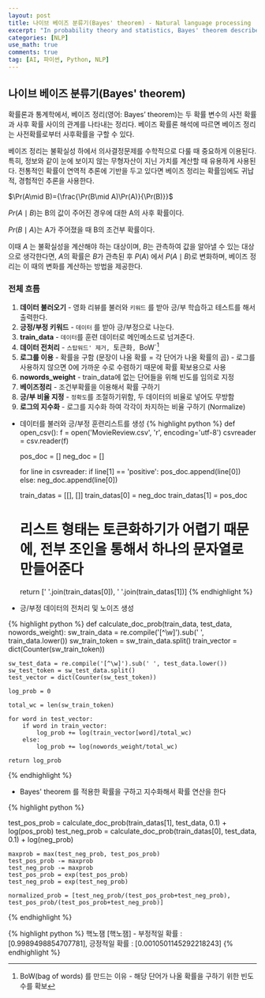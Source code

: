 ```yaml
---
layout: post
title: 나이브 베이즈 분류기(Bayes' theorem) - Natural language processing
excerpt: "In probability theory and statistics, Bayes' theorem describes the probability of an event, based on prior knowledge of conditions that might be related to the event."
categories: [NLP]
use_math: true
comments: true
tag: [AI, 파이썬, Python, NLP]
---
```


## 나이브 베이즈 분류기(Bayes' theorem)

확률론과 통계학에서, 베이즈 정리(영어: Bayes’ theorem)는 두 확률 변수의 사전 확률과 사후 확률 사이의 관계를 나타내는 정리다. 베이즈 확률론 해석에 따르면 베이즈 정리는 사전확률로부터 사후확률을 구할 수 있다.

베이즈 정리는 불확실성 하에서 의사결정문제를 수학적으로 다룰 때 중요하게 이용된다. 특히, 정보와 같이 눈에 보이지 않는 무형자산이 지닌 가치를 계산할 때 유용하게 사용된다. 전통적인 확률이 연역적 추론에 기반을 두고 있다면 베이즈 정리는 확률임에도 귀납적, 경험적인 추론을 사용한다.

$\Pr(A\mid B)={\frac{\Pr(B\mid A)\Pr(A)}{\Pr(B)}}$

$Pr(A\mid B)$는 B의 값이 주어진 경우에 대한 A의 사후 확률이다.

$Pr(B\mid A)$는 A가 주어졌을 때 B의 조건부 확률이다.

이때 $A$ 는 불확실성을 계산해야 하는 대상이며, $B$는 관측하여 값을 알아낼 수 있는 대상으로 생각한다면, $A$의 확률은 $B$가 관측된 후 $P(A)$ 에서 $P(A\mid B)$로 변화하며, 베이즈 정리는 이 때의 변화를 계산하는 방법을 제공한다.

### 전체 흐름

1. **데이터 불러오기** - 영화 리뷰를 불러와  `키워드` 를 받아 긍/부 학습하고 테스트를 해서 출력한다.
2. **긍정/부정 키워드** - `데이터` 를 받아 긍/부정으로 나눈다.
3. **train_data** - `데이터`를 훈련 데이터로 메인메소드로 넘겨준다.
4. **데이터 전처리** - `스탑워드' 제거, `토큰화`, `BoW`[^1]  
5. **로그를 이용** - 확률을 구함 (문장이 나올 확률 = 각 단어가 나올 확률의 곱) - 로그를 사용하지 않으면 0에 가까운 수로 수렴하기 때문에 확률 확보용으로 사용
6. **nowords_weight** - train_data에 없는 단어들을 위해 빈도를 임의로 지정
7. **베이즈정리** - 조건부확률을 이용해서 확률 구하기
8. **긍/부 비율 지정** - `정확도`를 조절하기위함, 두 데이터의 비율로 넣어도 무방함
9. **로그의 지수화** - 로그를 지수화 하여 각각이 차지하는 비율 구하기 (Normalize)


[^1]: BoW(bag of words) 를 만드는 이유 - 해당 단어가 나올 확률을 구하기 위한 빈도수를 확보

* 데이터를 불러와 긍/부정 훈련리스트를 생성
{% highlight python %}
def open_csv():
    f = open('MovieReview.csv', 'r', encoding='utf-8')
    csvreader = csv.reader(f)

    pos_doc = []
    neg_doc = []

    for line in csvreader:
        if line[1] == 'positive':
            pos_doc.append(line[0])
        else:
            neg_doc.append(line[0])

    train_datas = [[], []]
    train_datas[0] = neg_doc
    train_datas[1] = pos_doc

    # 리스트 형태는 토큰화하기가 어렵기 때문에, 전부 조인을 통해서 하나의 문자열로 만들어준다
    return [' '.join(train_datas[0]), ' '.join(train_datas[1])]
{% endhighlight %}

* 긍/부정 데이터의 전처리 및 노이즈 생성

{% highlight python %}
def calculate_doc_prob(train_data, test_data, nowords_weight):
    sw_train_data = re.compile('[^\w]').sub(' ', train_data.lower())
    sw_train_token = sw_train_data.split()
    train_vector = dict(Counter(sw_train_token))

    sw_test_data = re.compile('[^\w]').sub(' ', test_data.lower())
    sw_test_token = sw_test_data.split()
    test_vector = dict(Counter(sw_test_token))

    log_prob = 0

    total_wc = len(sw_train_token)

    for word in test_vector:
        if word in train_vector:
            log_prob += log(train_vector[word]/total_wc)
        else:
            log_prob += log(nowords_weight/total_wc)

    return log_prob
{% endhighlight %}

* Bayes' theorem 를 적용한 확률을 구하고 지수화해서 확률 연산을 한다

{% highlight python %}

test_pos_prob = calculate_doc_prob(train_datas[1], test_data, 0.1) + log(pos_prob) 
test_neg_prob = calculate_doc_prob(train_datas[0], test_data, 0.1) + log(neg_prob) 

    maxprob = max(test_neg_prob, test_pos_prob)
    test_pos_prob -= maxprob
    test_neg_prob -= maxprob
    test_pos_prob = exp(test_pos_prob)
    test_neg_prob = exp(test_neg_prob)
    
    normalized_prob = [test_neg_prob/(test_pos_prob+test_neg_prob), test_pos_prob/(test_pos_prob+test_neg_prob)]

{% endhighlight %}

{% highlight python %}
핵노잼
[핵노잼] - 부정적일 확률 : [0.9989498854707781], 긍정적일 확률 : [0.0010501145292218243]
{% endhighlight %}